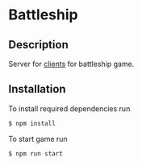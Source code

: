 # Battleship

## Description

Server for [clients](https://github.com/Viktoriia-Bob/battleship-client) for battleship game.

## Installation

To install required dependencies run 

```bash
$ npm install
```

To start game run

```bash
$ npm run start
```
